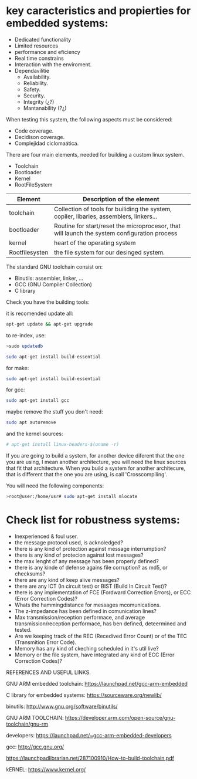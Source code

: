 
# key caracteristics and propierties for embedded systems:

  - Dedicated functionality
  - Limited resources
  - performance and eficiency
  - Real time constrains
  - Interaction with the enviroment.
  - Dependavilitie
      - Availability.
      - Reliability.
      - Safety.
      - Security.
      - Integrity (¿?)
      - Mantanability (?¿)

 When testing this system, the following aspects must be considered:
 
 - Code coverage.
 - Decidison coverage.
 - Complejidad ciclomaática.


There are four main elements, needed for building a custom linux system.

- Toolchain
- Bootloader
- Kernel 
- RootFileSystem

| Element | Description of the element |
| --- | --- |
| toolchain | Collection of tools for builiding the system, copiler, libaries, assemblers, linkers... |
| bootloader | Routine for start/reset  the microprocesor, that will launch the system configuration process |
| kernel | heart of the operating system |
| Rootfilesysten | the file system for our desinged system. |


The standard GNU toolchain consist on:
- Binutils: assembler, linker, ...
- GCC (GNU Compiler Collection)
- C library

<!--
for custom real-time oriented systems, you will have to cosider the following
Embedded and Real-Time Systems Requierments
Cross-Development Environments: Goals and Needs 
Cross-Development Toolchain
Setting Up a Target Development Board
KBuild System
Boot loaders 
Kernel Configuration, Compilation, Booting
Device Drivers - Device Trees
Target Filesystem Packaging
Build Target Root Filesystem
Root Filesystem Choices
Need for special libraries, as could be uClibc
Network stacks
Build BusyBox 
Kernel Monitoring and Debugging
Right-Sizing
Memory Technology Devices
Compressed Filesystems
System Upgrades
Real-Time Extensions
-->

Check you have the building tools: 

it is recomended update all:

```bash
apt-get update && apt-get upgrade
```

to re-index, use:

```bash
>sudo updatedb
```


```bash
sudo apt-get install build-essential
```

for make:

```bash
sudo apt-get install build-essential
```
for gcc:

```bash
sudo apt-get install gcc
```

maybe remove the stuff you don't need:

```bash
sudo apt autoremove
```

and the kernel sources:

```bash
# apt-get install linux-headers-$(uname -r)
```

If you are going to build a system, for another device diferent that the one you are using, I mean another architecture, you will
need the linux sources that fit that architecture. When you build a system for another architecure, that is different that the one
you are using, is call 'Crosscompiling'.

You will need the following components:

```bash
>root@user:/home/usr# sudo apt-get install mlocate 
```


# Check list for robustness systems:

 - Inexperienced & foul user.
 - the message protocol used, is acknoledged?
 - there is any kind of protection against message interrumption?
 - there is any kind of protecion against lost messages?
 - the max lenght of any message has been properly defined?
 - there is any kinde of defense agains file corruption? as  md5, or checksums?
 - there are any kind of keep alive messages?
 - there are any ICT (In circuit test) or BIST (Build In Circuit Test)?
 - there is any implementation of FCE (Fordward Correction Errors), or ECC (Error Correction Codes)?
 - Whats the hammingdistance for messages mcomunications.
 - The z-impedance has been defined in comunication lines?
 - Max transmission/reception performace, and average transmission/reception performace, has ben defined, deteermined and tested.
 - Are we keeping track of the REC (Recedived Error Count) or of the TEC (Transmition Error Code).
 - Memory has any kind of ckeching scheduled in it's util live?
 - Memory or the file system, have integrated any kind of ECC (Error Correction Codes)?

 







REFERENCES AND USEFUL LINKS.

GNU ARM embedded toolchain:  https://launchpad.net/gcc-arm-embedded

C library for embedded systems:  https://sourceware.org/newlib/

binutils:  http://www.gnu.org/software/binutils/

GNU ARM TOOLCHAIN: https://developer.arm.com/open-source/gnu-toolchain/gnu-rm

developers: https://launchpad.net/~gcc-arm-embedded-developers

gcc: http://gcc.gnu.org/

https://launchpadlibrarian.net/287100910/How-to-build-toolchain.pdf

kERNEL:  https://www.kernel.org/

